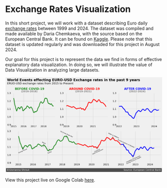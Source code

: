 # Exchange Rates Visualization

In this short project, we will work with a dataset describing Euro daily [exchange rates](https://en.wikipedia.org/wiki/Exchange_rate) between 1999 and 2024. The dataset was compiled and made available by  Daria Chemkaeva, with the source based on the European Central Bank. It can be found on [Kaggle](https://www.kaggle.com/datasets/lsind18/euro-exchange-daily-rates-19992020). Please note that this dataset is updated regularly and was downloaded for this project in August 2024. 

Our goal for this project is to represent the data we find in forms of effective explanatory data visualization. In doing so, we will illustrate the value of Data Visualization in analyzing large datasets.

[![Exchange Rates Visualization](exchange-rates-graph-updated.png)](https://colab.research.google.com/drive/1JDSrWtAdxt71Rg0N8dyXCQhkN1tqPwfh?usp=sharing)

View this project live on Google Colab [here](https://colab.research.google.com/drive/1JDSrWtAdxt71Rg0N8dyXCQhkN1tqPwfh?usp=sharing).
